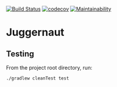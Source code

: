 [![Build Status](https://travis-ci.org/ambye85/juggernaut.svg?branch=master)](https://travis-ci.org/ambye85/juggernaut)
[![codecov](https://codecov.io/gh/ambye85/juggernaut/branch/master/graph/badge.svg)](https://codecov.io/gh/ambye85/juggernaut)
[![Maintainability](https://api.codeclimate.com/v1/badges/032de2bafcb47ed4ac13/maintainability)](https://codeclimate.com/github/ambye85/juggernaut/maintainability)

# Juggernaut

## Testing

From the project root directory, run:

```shell script
./gradlew cleanTest test
```
